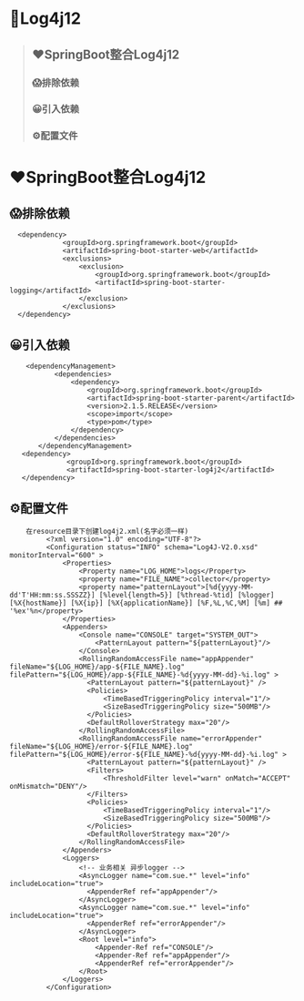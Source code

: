 # 🗼Log4j12
> ## ❤SpringBoot整合Log4j12
> ### 😱排除依赖
> ### 😀引入依赖
> ### ⚙配置文件
# ❤SpringBoot整合Log4j12
## 😱排除依赖
      <dependency>
                 <groupId>org.springframework.boot</groupId>
                 <artifactId>spring-boot-starter-web</artifactId>
                 <exclusions>
                     <exclusion>
                         <groupId>org.springframework.boot</groupId>
                         <artifactId>spring-boot-starter-logging</artifactId>
                     </exclusion>
                 </exclusions>
      </dependency>
## 😀引入依赖
        <dependencyManagement>
               <dependencies>
                   <dependency>
                       <groupId>org.springframework.boot</groupId>
                       <artifactId>spring-boot-starter-parent</artifactId>
                       <version>2.1.5.RELEASE</version>
                       <scope>import</scope>
                       <type>pom</type>
                   </dependency>
               </dependencies>
           </dependencyManagement>
       <dependency>
                  <groupId>org.springframework.boot</groupId>
                  <artifactId>spring-boot-starter-log4j2</artifactId> 
       </dependency>
## ⚙配置文件
        在resource目录下创建log4j2.xml(名字必须一样)    
             <?xml version="1.0" encoding="UTF-8"?>
             <Configuration status="INFO" schema="Log4J-V2.0.xsd" monitorInterval="600" >
                 <Properties>
                     <Property name="LOG_HOME">logs</Property>
                     <property name="FILE_NAME">collector</property>
                     <property name="patternLayout">[%d{yyyy-MM-dd'T'HH:mm:ss.SSSZZ}] [%level{length=5}] [%thread-%tid] [%logger] [%X{hostName}] [%X{ip}] [%X{applicationName}] [%F,%L,%C,%M] [%m] ## '%ex'%n</property>
                 </Properties>
                 <Appenders>
                     <Console name="CONSOLE" target="SYSTEM_OUT">
                         <PatternLayout pattern="${patternLayout}"/>
                     </Console>  
                     <RollingRandomAccessFile name="appAppender" fileName="${LOG_HOME}/app-${FILE_NAME}.log" filePattern="${LOG_HOME}/app-${FILE_NAME}-%d{yyyy-MM-dd}-%i.log" >
                       <PatternLayout pattern="${patternLayout}" />
                       <Policies>
                           <TimeBasedTriggeringPolicy interval="1"/>
                           <SizeBasedTriggeringPolicy size="500MB"/>
                       </Policies>
                       <DefaultRolloverStrategy max="20"/>         
                     </RollingRandomAccessFile>
                     <RollingRandomAccessFile name="errorAppender" fileName="${LOG_HOME}/error-${FILE_NAME}.log" filePattern="${LOG_HOME}/error-${FILE_NAME}-%d{yyyy-MM-dd}-%i.log" >
                       <PatternLayout pattern="${patternLayout}" />
                       <Filters>
                           <ThresholdFilter level="warn" onMatch="ACCEPT" onMismatch="DENY"/>
                       </Filters>              
                       <Policies>
                           <TimeBasedTriggeringPolicy interval="1"/>
                           <SizeBasedTriggeringPolicy size="500MB"/>
                       </Policies>
                       <DefaultRolloverStrategy max="20"/>         
                     </RollingRandomAccessFile>            
                 </Appenders>
                 <Loggers>
                     <!-- 业务相关 异步logger -->
                     <AsyncLogger name="com.sue.*" level="info" includeLocation="true">
                       <AppenderRef ref="appAppender"/>
                     </AsyncLogger>
                     <AsyncLogger name="com.sue.*" level="info" includeLocation="true">
                       <AppenderRef ref="errorAppender"/>
                     </AsyncLogger>       
                     <Root level="info">
                         <Appender-Ref ref="CONSOLE"/>
                         <Appender-Ref ref="appAppender"/>
                         <AppenderRef ref="errorAppender"/>
                     </Root>         
                 </Loggers>
             </Configuration>